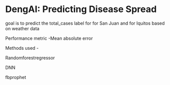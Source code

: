 # DengAI: Predicting Disease Spread


goal is to predict the total_cases label for for San Juan and  for Iquitos based on weather data


 Performance metric -Mean absolute error
 
 Methods used - 
 
 Randomforestregressor
 
 DNN
 
 fbprophet
 
 
 

